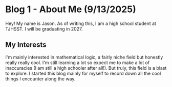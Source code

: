 # Blog 1 - About Me (9/13/2025)

Hey! My name is Jason. As of writing this, I am a high school student at TJHSST. I will be graduating in 2027.

## My Interests

I'm mainly interested in mathematical logic, a fairly niche field but honestly really really cool. I'm still learning a lot so expect me to make a lot of inaccuracies (I am still a high schooler after all!). But truly, this field is a blast to explore. I started this blog mainly for myself to record down all the cool things I encounter along the way.